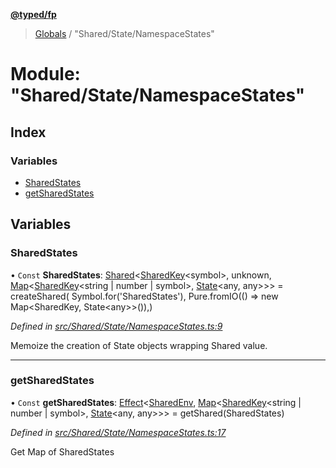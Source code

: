 **[@typed/fp](../README.md)**

> [Globals](../globals.md) / "Shared/State/NamespaceStates"

# Module: "Shared/State/NamespaceStates"

## Index

### Variables

* [SharedStates](_shared_state_namespacestates_.md#sharedstates)
* [getSharedStates](_shared_state_namespacestates_.md#getsharedstates)

## Variables

### SharedStates

• `Const` **SharedStates**: [Shared](_shared_core_model_shared_.shared.md)\<[SharedKey](_shared_core_model_sharedkey_.sharedkey.md)\<symbol>, unknown, [Map](../interfaces/_shared_core_model_sharedkeystore_.sharedkeystore.md#map)\<[SharedKey](_shared_core_model_sharedkey_.sharedkey.md)\<string \| number \| symbol>, [State](_shared_state_state_.md#state)\<any, any>>> = createShared( Symbol.for('SharedStates'), Pure.fromIO(() => new Map\<SharedKey, State\<any>>()),)

*Defined in [src/Shared/State/NamespaceStates.ts:9](https://github.com/TylorS/typed-fp/blob/6ccb290/src/Shared/State/NamespaceStates.ts#L9)*

Memoize the creation of State objects wrapping Shared value.

___

### getSharedStates

• `Const` **getSharedStates**: [Effect](_effect_effect_.effect.md)\<[SharedEnv](../interfaces/_shared_core_services_sharedenv_.sharedenv.md), [Map](../interfaces/_shared_core_model_sharedkeystore_.sharedkeystore.md#map)\<[SharedKey](_shared_core_model_sharedkey_.sharedkey.md)\<string \| number \| symbol>, [State](_shared_state_state_.md#state)\<any, any>>> = getShared(SharedStates)

*Defined in [src/Shared/State/NamespaceStates.ts:17](https://github.com/TylorS/typed-fp/blob/6ccb290/src/Shared/State/NamespaceStates.ts#L17)*

Get Map of SharedStates
